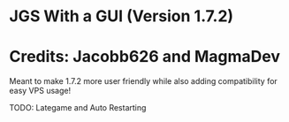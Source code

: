 # JGS With a GUI (Version 1.7.2) 

# Credits: Jacobb626 and MagmaDev

 Meant to make 1.7.2 more user friendly while also adding compatibility for easy VPS usage!

TODO: Lategame and Auto Restarting
